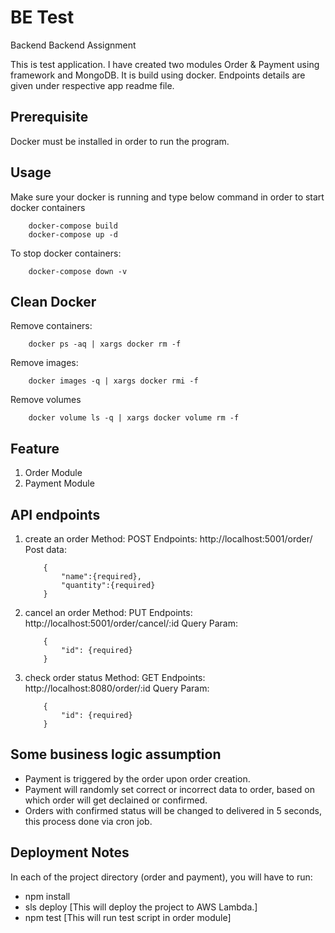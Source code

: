 
# BE Test

Backend Backend Assignment

This is test application. I have created two modules Order & Payment using framework and MongoDB. It is build using docker. Endpoints details are given under respective app readme file.


## Prerequisite

Docker must be installed in order to run the program.


## Usage

Make sure your docker is running and type below command in order to start docker containers

```
    docker-compose build
    docker-compose up -d
```

To stop docker containers:
```
    docker-compose down -v
```


## Clean Docker

Remove containers:
```
    docker ps -aq | xargs docker rm -f
```

Remove images:
```
    docker images -q | xargs docker rmi -f
```

Remove volumes
```
    docker volume ls -q | xargs docker volume rm -f
```


## Feature
1. Order Module
2. Payment Module


## API endpoints

1. create an order
    Method: POST
    Endpoints: http://localhost:5001/order/
    Post data:
    ```
        {
            "name":{required}, 
            "quantity":{required}
        }
    ```

2. cancel an order
    Method: PUT
    Endpoints: http://localhost:5001/order/cancel/:id
    Query Param:
    ```
        {
            "id": {required}
        }
    ```


3. check order status
    Method: GET
    Endpoints: http://localhost:8080/order/:id
    Query Param:
    ```
        {
            "id": {required}
        }
    ```


## Some business logic assumption

- Payment is triggered by the order upon order creation.
- Payment will randomly set correct or incorrect data to order, based on which order will get declained or confirmed.
- Orders with confirmed status will be changed to delivered in 5 seconds, this process done via cron job.


## Deployment Notes

In each of the project directory (order and payment), you will have to run:
- npm install
- sls deploy [This will deploy the project to AWS Lambda.]
- npm test [This will run test script in order module]